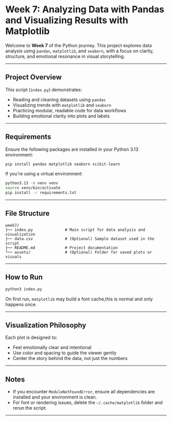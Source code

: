 # Week 7: Analyzing Data with Pandas and Visualizing Results with Matplotlib

Welcome to **Week 7** of the Python journey. This project explores data analysis using `pandas`, `matplotlib`, and `seaborn`, with a focus on clarity, structure, and emotional resonance in visual storytelling.

---

## Project Overview

This script (`index.py`) demonstrates:

- Reading and cleaning datasets using `pandas`
- Visualizing trends with `matplotlib` and `seaborn`
- Practicing modular, readable code for data workflows
- Building emotional clarity into plots and labels

---

## Requirements

Ensure the following packages are installed in your Python 3.13 environment:

```bash
pip install pandas matplotlib seaborn scikit-learn
```

If you're using a virtual environment:

```bash
python3.13 -m venv venv
source venv/bin/activate
pip install -r requirements.txt
```

---

## File Structure

```plaintext
week7/
├── index.py              # Main script for data analysis and visualization
├── data.csv              # (Optional) Sample dataset used in the script
├── README.md             # Project documentation
└── assets/               # (Optional) Folder for saved plots or visuals
```

---

## How to Run

```bash
python3 index.py
```

On first run, `matplotlib` may build a font cache,this is normal and only happens once.

---

## Visualization Philosophy

Each plot is designed to:

- Feel emotionally clear and intentional
- Use color and spacing to guide the viewer gently
- Center the story behind the data, not just the numbers

---

## Notes

- If you encounter `ModuleNotFoundError`, ensure all dependencies are installed and your environment is clean.
- For font or rendering issues, delete the `~/.cache/matplotlib` folder and rerun the script.

---
